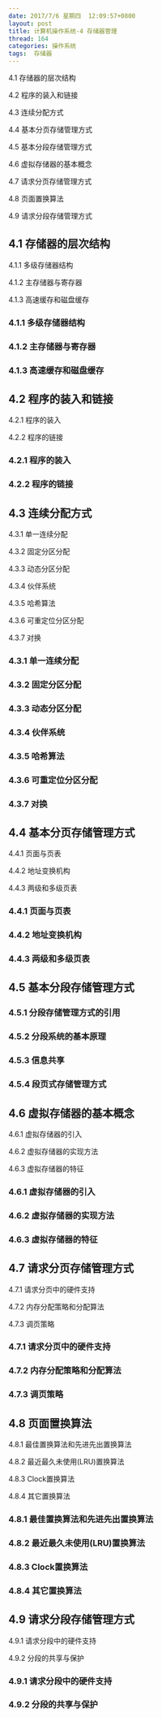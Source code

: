 ```yaml
---
date: 2017/7/6 星期四  12:09:57+0800
layout: post
title: 计算机操作系统-4 存储器管理
thread: 164
categories: 操作系统
tags:  存储器
---
```


4.1 存储器的层次结构

4.2 程序的装入和链接

4.3 连续分配方式

4.4 基本分页存储管理方式

4.5 基本分段存储管理方式

4.6 虚拟存储器的基本概念

4.7 请求分页存储管理方式

4.8 页面置换算法

4.9 请求分段存储管理方式


## 4.1 存储器的层次结构

4.1.1 多级存储器结构

4.1.2 主存储器与寄存器

4.1.3 高速缓存和磁盘缓存


### 4.1.1 多级存储器结构

### 4.1.2 主存储器与寄存器

### 4.1.3 高速缓存和磁盘缓存


## 4.2 程序的装入和链接

4.2.1 程序的装入

4.2.2 程序的链接

### 4.2.1 程序的装入

### 4.2.2 程序的链接


## 4.3 连续分配方式

4.3.1 单一连续分配

4.3.2 固定分区分配

4.3.3 动态分区分配

4.3.4 伙伴系统

4.3.5 哈希算法

4.3.6 可重定位分区分配

4.3.7 对换

### 4.3.1 单一连续分配

### 4.3.2 固定分区分配

### 4.3.3 动态分区分配

### 4.3.4 伙伴系统

### 4.3.5 哈希算法

### 4.3.6 可重定位分区分配

### 4.3.7 对换

## 4.4 基本分页存储管理方式

4.4.1 页面与页表

4.4.2 地址变换机构

4.4.3 两级和多级页表


### 4.4.1 页面与页表

### 4.4.2 地址变换机构

### 4.4.3 两级和多级页表



## 4.5 基本分段存储管理方式

### 4.5.1 分段存储管理方式的引用

### 4.5.2 分段系统的基本原理

### 4.5.3 信息共享

### 4.5.4 段页式存储管理方式



## 4.6 虚拟存储器的基本概念

4.6.1 虚拟存储器的引入

4.6.2 虚拟存储器的实现方法

4.6.3 虚拟存储器的特征



### 4.6.1 虚拟存储器的引入

### 4.6.2 虚拟存储器的实现方法

### 4.6.3 虚拟存储器的特征



## 4.7 请求分页存储管理方式

4.7.1 请求分页中的硬件支持

4.7.2 内存分配策略和分配算法

4.7.3 调页策略



### 4.7.1 请求分页中的硬件支持

### 4.7.2 内存分配策略和分配算法

### 4.7.3 调页策略



## 4.8 页面置换算法

4.8.1 最佳置换算法和先进先出置换算法

4.8.2 最近最久未使用(LRU)置换算法

4.8.3 Clock置换算法

4.8.4 其它置换算法



### 4.8.1 最佳置换算法和先进先出置换算法

### 4.8.2 最近最久未使用(LRU)置换算法

### 4.8.3 Clock置换算法

### 4.8.4 其它置换算法



## 4.9 请求分段存储管理方式

4.9.1 请求分段中的硬件支持

4.9.2 分段的共享与保护



### 4.9.1 请求分段中的硬件支持

### 4.9.2 分段的共享与保护